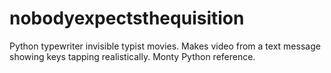 # nobodyexpectsthequisition
Python typewriter invisible typist movies. Makes video from a text message showing keys tapping realistically. Monty Python reference.
